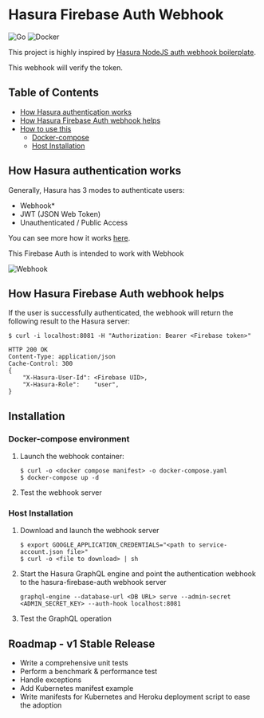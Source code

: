 # Hasura Firebase Auth Webhook

![Go](https://github.com/sdil/hasura-firebase-auth-webhook/workflows/Go/badge.svg) ![Docker](https://github.com/sdil/hasura-firebase-auth-webhook/workflows/Docker/badge.svg?branch=master)

This project is highly inspired by [Hasura NodeJS auth webhook boilerplate](https://github.com/hasura/graphql-engine/blob/master/community/boilerplates/auth-webhooks/nodejs-firebase/firebase/firebaseHandler.js).

This webhook will verify the token.

## Table of Contents

- [How Hasura authentication works](#How-Hasura-authentication-works)
- [How Hasura Firebase Auth webhook helps](#How-Hasura-Firebase-Auth-webhook-helps)
- [How to use this](#How-to-use-this)
    - [Docker-compose](#Docker-compose-environment)
    - [Host Installation](#Host-Installation)

## How Hasura authentication works

Generally, Hasura has 3 modes to authenticate users:

- Webhook*
- JWT (JSON Web Token)
- Unauthenticated / Public Access

You can see more how it works [here](https://hasura.io/docs/1.0/graphql/core/auth/authentication/index.html).

This Firebase Auth is intended to work with Webhook

![Webhook](https://hasura.io/docs/1.0/_images/auth-webhook-overview1.png)

## How Hasura Firebase Auth webhook helps

If the user is successfully authenticated, the webhook will return the following result to the Hasura server:
```
$ curl -i localhost:8081 -H "Authorization: Bearer <Firebase token>"

HTTP 200 OK
Content-Type: application/json
Cache-Control: 300
{
    "X-Hasura-User-Id": <Firebase UID>,
    "X-Hasura-Role":    "user",
}
```

## Installation

### Docker-compose environment

1. Launch the webhook container:

    ```shell
    $ curl -o <docker compose manifest> -o docker-compose.yaml
    $ docker-compose up -d
    ```

2. Test the webhook server

### Host Installation

1. Download and launch the webhook server

    ```shell
    $ export GOOGLE_APPLICATION_CREDENTIALS="<path to service-account.json file>"
    $ curl -o <file to download> | sh
    ```

2. Start the Hasura GraphQL engine and point the authentication webhook to the hasura-firebase-auth webhook server

    ```shell
    graphql-engine --database-url <DB URL> serve --admin-secret <ADMIN_SECRET_KEY> --auth-hook localhost:8081
    ```

3. Test the GraphQL operation

## Roadmap - v1 Stable Release

- Write a comprehensive unit tests
- Perform a benchmark & performance test
- Handle exceptions
- Add Kubernetes manifest example
- Write manifests for Kubernetes and Heroku deployment script to ease the adoption

